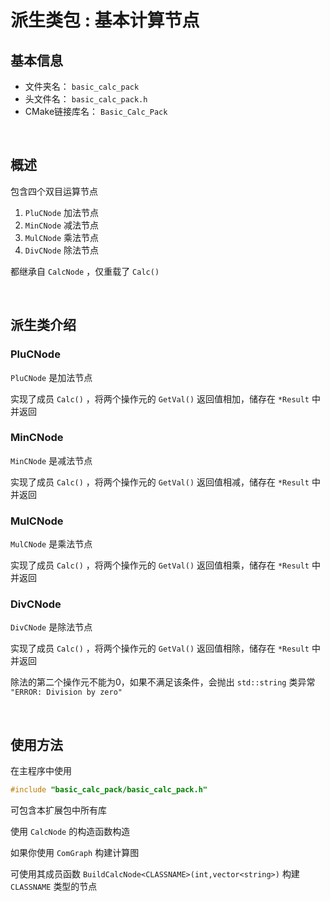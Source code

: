 # 派生类包 : 基本计算节点

## 基本信息

- 文件夹名： `basic_calc_pack`
- 头文件名： `basic_calc_pack.h`
- CMake链接库名： `Basic_Calc_Pack`

<br/>

## 概述

包含四个双目运算节点

1. `PluCNode` 加法节点
2. `MinCNode` 减法节点
3. `MulCNode` 乘法节点
4. `DivCNode` 除法节点

都继承自 `CalcNode` ，仅重载了 `Calc()`

<br/>

## 派生类介绍

### PluCNode

`PluCNode` 是加法节点

实现了成员 `Calc()` ，将两个操作元的 `GetVal()` 返回值相加，储存在 `*Result` 中并返回

### MinCNode

`MinCNode` 是减法节点

实现了成员 `Calc()` ，将两个操作元的 `GetVal()` 返回值相减，储存在 `*Result` 中并返回

### MulCNode

`MulCNode` 是乘法节点

实现了成员 `Calc()` ，将两个操作元的 `GetVal()` 返回值相乘，储存在 `*Result` 中并返回

### DivCNode

`DivCNode` 是除法节点

实现了成员 `Calc()` ，将两个操作元的 `GetVal()` 返回值相除，储存在 `*Result` 中并返回

除法的第二个操作元不能为0，如果不满足该条件，会抛出 `std::string` 类异常 `"ERROR: Division by zero"`

<br/>

## 使用方法

在主程序中使用 

```c++
#include "basic_calc_pack/basic_calc_pack.h"
```

可包含本扩展包中所有库

使用 `CalcNode` 的构造函数构造

如果你使用 `ComGraph` 构建计算图

可使用其成员函数 `BuildCalcNode<CLASSNAME>(int,vector<string>)` 构建 `CLASSNAME` 类型的节点
